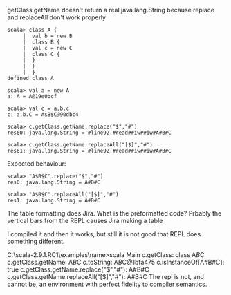 getClass.getName doesn't return a real java.lang.String because replace and replaceAll don't work properly

```
scala> class A {
     |  val b = new B
     |  class B {
     |  val c = new C
     |  class C {
     |  }
     |  }
     |  }
defined class A

scala> val a = new A
a: A = A@19e0bcf

scala> val c = a.b.c
c: a.b.C = A$B$C@90dbc4

scala> c.getClass.getName.replace("$","#")
res60: java.lang.String = #line92.#read##iw##iw#A#B#C

scala> c.getClass.getName.replaceAll("[$]","#")
res61: java.lang.String = #line92.#read##iw##iw#A#B#C
```

Expected behaviour:

```
scala> "A$B$C".replace("$","#")
res0: java.lang.String = A#B#C

scala> "A$B$C".replaceAll("[$]","#")
res1: java.lang.String = A#B#C
```
The table formatting does Jira. What is the preformatted code? Prbably the vertical bars from the REPL causes Jira making a table 

I compiled it and then it works, but still it is not good that REPL does something different.

C:\scala-2.9.1.RC1\examples\name>scala Main
c.getClass: class A$B$C
c.getClass.getName: A$B$C
c.toString: A$B$C@1bfa475
c.isInstanceOf[A#B#C]: true
c.getClass.getName.replace("$","#"): A#B#C
c.getClass.getName.replaceAll("[$]","#"): A#B#C
The repl is not, and cannot be, an environment with perfect fidelity to compiler semantics.
